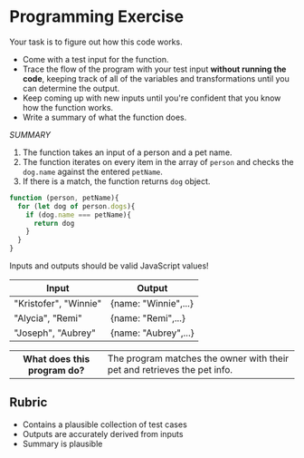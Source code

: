 # Programming Exercise

Your task is to figure out how this code works.

* Come with a test input for the function.
* Trace the flow of the program with your test input **without running the code**, keeping track of all of the variables and transformations until you can determine the output.
* Keep coming up with new inputs until you're confident that you know how the function works.
* Write a summary of what the function does.

*SUMMARY*
1) The function takes an input of a person and a pet name. 
2) The function iterates on every item in the array of `person` and checks the `dog.name` against the entered `petName`.
3) If there is a match, the function returns `dog` object. 

```js
function (person, petName){
  for (let dog of person.dogs){
    if (dog.name === petName){
      return dog
    }
  }
}
```

Inputs and outputs should be valid JavaScript values!

| Input | Output |
| ----- | ------ |
| "Kristofer", "Winnie" | {name: "Winnie",...} | 
| "Alycia", "Remi"      | {name: "Remi",...}   |  
| "Joseph", "Aubrey"    | {name: "Aubrey",...} | 

<table>
  <tr>
    <th>What does this program do?</th>
    <td>The program matches the owner with their pet and retrieves the pet info.</td>
  </tr>
</table>

## Rubric

* Contains a plausible collection of test cases
* Outputs are accurately derived from inputs
* Summary is plausible
